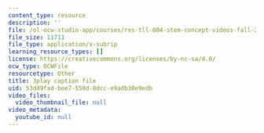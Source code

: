 ```yaml
---
content_type: resource
description: ''
file: /ol-ocw-studio-app/courses/res-tll-004-stem-concept-videos-fall-2013/53d49fadbee7550d8dcce9adb30e9edb_DRte6vRCIgI.vtt
file_size: 11711
file_type: application/x-subrip
learning_resource_types: []
license: https://creativecommons.org/licenses/by-nc-sa/4.0/
ocw_type: OCWFile
resourcetype: Other
title: 3play caption file
uid: 53d49fad-bee7-550d-8dcc-e9adb30e9edb
video_files:
  video_thumbnail_file: null
video_metadata:
  youtube_id: null
---
```

